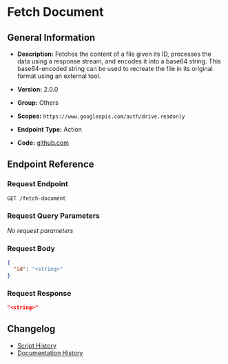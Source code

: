 <!-- BEGIN GENERATED CONTENT -->
# Fetch Document

## General Information

- **Description:** Fetches the content of a file given its ID, processes the data using
a response stream, and encodes it into a base64 string. This base64-encoded
string can be used to recreate the file in its original format using an external tool.

- **Version:** 2.0.0
- **Group:** Others
- **Scopes:** `https://www.googleapis.com/auth/drive.readonly`
- **Endpoint Type:** Action
- **Code:** [github.com](https://github.com/NangoHQ/integration-templates/tree/main/integrations/google-drive/actions/fetch-document.ts)


## Endpoint Reference

### Request Endpoint

`GET /fetch-document`

### Request Query Parameters

_No request parameters_

### Request Body

```json
{
  "id": "<string>"
}
```

### Request Response

```json
"<string>"
```

## Changelog

- [Script History](https://github.com/NangoHQ/integration-templates/commits/main/integrations/google-drive/actions/fetch-document.ts)
- [Documentation History](https://github.com/NangoHQ/integration-templates/commits/main/integrations/google-drive/actions/fetch-document.md)

<!-- END  GENERATED CONTENT -->

